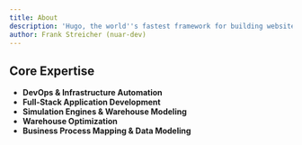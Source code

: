 ```yaml
---
title: About
description: 'Hugo, the world''s fastest framework for building websites'
author: Frank Streicher (nuar-dev)
---
```


##  Core Expertise

- **DevOps & Infrastructure Automation**  
- **Full‑Stack Application Development**  
- **Simulation Engines & Warehouse Modeling**  
- **Warehouse Optimization**  
- **Business Process Mapping & Data Modeling**  

